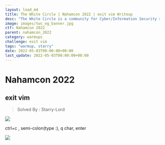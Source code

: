 ```yaml
---
layout: load_md
title: The White Circle | Nahamcon 2022 | exit vim Writeup
desc: "The White Circle is a community for Cyber/Information Security students, enthusiasts and professionals. You can discuss anything related to Security, share your knowledge with others, get help when you need it and proceed further in your journey with amazing people from all over the world."
image: images/twc_og_banner.jpg
ctf: Nahamcon 2022
parent: nahamcon_2022
category: warmups
challenge: exit vim
tags: "warmup, starry"
date: 2022-05-03T00:00:00+00:00
last_update: 2022-05-03T00:00:00+00:00
---
```


<h1 class="heading card-title white-text">Nahamcon 2022</h1>

## exit vim
> Solved By : Starry-Lord

![](https://i.imgur.com/QjLBFLH.png)

ctrl+c , semi-colon(type :), q char, enter

![](https://i.imgur.com/zNAgBNd.png)

